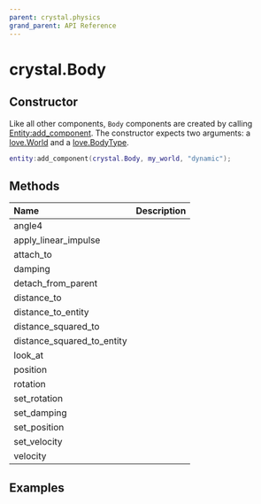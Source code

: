 ```yaml
---
parent: crystal.physics
grand_parent: API Reference
---
```


# crystal.Body

## Constructor

Like all other components, `Body` components are created by calling [Entity:add_component](/crystal/api/ecs/entity_add_component). The constructor expects two arguments: a [love.World](https://love2d.org/wiki/World) and a [love.BodyType](https://love2d.org/wiki/BodyType).

```lua
entity:add_component(crystal.Body, my_world, "dynamic");
```

## Methods

| Name                       | Description |
| :------------------------- | :---------- |
| angle4                     |             |
| apply_linear_impulse       |             |
| attach_to                  |             |
| damping                    |             |
| detach_from_parent         |             |
| distance_to                |             |
| distance_to_entity         |             |
| distance_squared_to        |             |
| distance_squared_to_entity |             |
| look_at                    |             |
| position                   |             |
| rotation                   |             |
| set_rotation               |             |
| set_damping                |             |
| set_position               |             |
| set_velocity               |             |
| velocity                   |             |

## Examples
